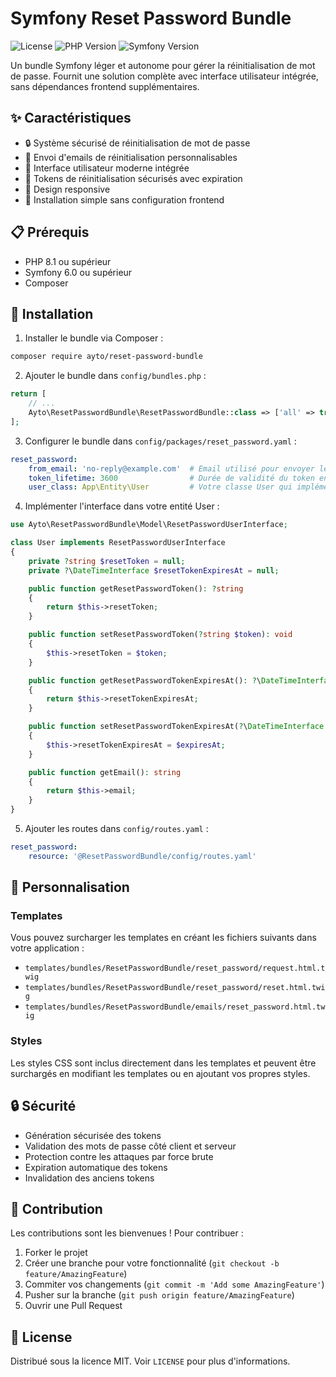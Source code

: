 # Symfony Reset Password Bundle

![License](https://img.shields.io/badge/license-MIT-blue.svg)
![PHP Version](https://img.shields.io/badge/php-%3E%3D8.1-8892BF.svg)
![Symfony Version](https://img.shields.io/badge/symfony-%5E6.0-000000.svg)

Un bundle Symfony léger et autonome pour gérer la réinitialisation de mot de passe. Fournit une solution complète avec interface utilisateur intégrée, sans dépendances frontend supplémentaires.

## ✨ Caractéristiques

- 🔒 Système sécurisé de réinitialisation de mot de passe
- 📧 Envoi d'emails de réinitialisation personnalisables
- 🎨 Interface utilisateur moderne intégrée
- 🔄 Tokens de réinitialisation sécurisés avec expiration
- 📱 Design responsive
- 🚀 Installation simple sans configuration frontend

## 📋 Prérequis

- PHP 8.1 ou supérieur
- Symfony 6.0 ou supérieur
- Composer

## 🚀 Installation

1. Installer le bundle via Composer :

```bash
composer require ayto/reset-password-bundle
```

2. Ajouter le bundle dans `config/bundles.php` :

```php
return [
    // ...
    Ayto\ResetPasswordBundle\ResetPasswordBundle::class => ['all' => true],
];
```

3. Configurer le bundle dans `config/packages/reset_password.yaml` :

```yaml
reset_password:
    from_email: 'no-reply@example.com'  # Email utilisé pour envoyer les emails de réinitialisation
    token_lifetime: 3600                # Durée de validité du token en secondes (1 heure par défaut)
    user_class: App\Entity\User         # Votre classe User qui implémente ResetPasswordUserInterface
```

4. Implémenter l'interface dans votre entité User :

```php
use Ayto\ResetPasswordBundle\Model\ResetPasswordUserInterface;

class User implements ResetPasswordUserInterface
{
    private ?string $resetToken = null;
    private ?\DateTimeInterface $resetTokenExpiresAt = null;

    public function getResetPasswordToken(): ?string
    {
        return $this->resetToken;
    }

    public function setResetPasswordToken(?string $token): void
    {
        $this->resetToken = $token;
    }

    public function getResetPasswordTokenExpiresAt(): ?\DateTimeInterface
    {
        return $this->resetTokenExpiresAt;
    }

    public function setResetPasswordTokenExpiresAt(?\DateTimeInterface $expiresAt): void
    {
        $this->resetTokenExpiresAt = $expiresAt;
    }

    public function getEmail(): string
    {
        return $this->email;
    }
}
```

5. Ajouter les routes dans `config/routes.yaml` :

```yaml
reset_password:
    resource: '@ResetPasswordBundle/config/routes.yaml'
```

## 🎨 Personnalisation

### Templates

Vous pouvez surcharger les templates en créant les fichiers suivants dans votre application :

- `templates/bundles/ResetPasswordBundle/reset_password/request.html.twig`
- `templates/bundles/ResetPasswordBundle/reset_password/reset.html.twig`
- `templates/bundles/ResetPasswordBundle/emails/reset_password.html.twig`

### Styles

Les styles CSS sont inclus directement dans les templates et peuvent être surchargés en modifiant les templates ou en ajoutant vos propres styles.

## 🔒 Sécurité

- Génération sécurisée des tokens
- Validation des mots de passe côté client et serveur
- Protection contre les attaques par force brute
- Expiration automatique des tokens
- Invalidation des anciens tokens

## 🤝 Contribution

Les contributions sont les bienvenues ! Pour contribuer :

1. Forker le projet
2. Créer une branche pour votre fonctionnalité (`git checkout -b feature/AmazingFeature`)
3. Commiter vos changements (`git commit -m 'Add some AmazingFeature'`)
4. Pusher sur la branche (`git push origin feature/AmazingFeature`)
5. Ouvrir une Pull Request

## 📝 License

Distribué sous la licence MIT. Voir `LICENSE` pour plus d'informations.
